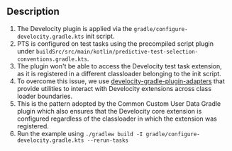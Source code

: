 ## Description

1. The Develocity plugin is applied via the `gradle/configure-develocity.gradle.kts` init script.
2. PTS is configured on test tasks using the precompiled script plugin under `buildSrc/src/main/kotlin/predictive-test-selection-conventions.gradle.kts`.
3. The plugin won't be able to access the Develocity test task extension, as it is registered in a different classloader belonging to the init script.
4. To overcome this issue, we use [develocity-gradle-plugin-adapters](https://github.com/gradle/develocity-agent-adapters) that provide utilities to interact with Develocity extensions across class loader boundaries.
5. This is the pattern adopted by the Common Custom User Data Gradle plugin which also ensures that the Develocity core extension is configured regardless of the classloader in which the extension was registered.
6. Run the example using `./gradlew build -I gradle/configure-develocity.gradle.kts --rerun-tasks`
